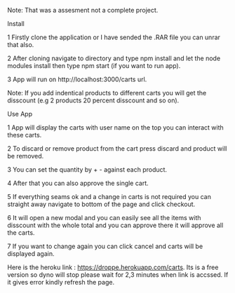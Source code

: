 Note: That was a assesment not a complete project. 

Install

1 Firstly clone the application or I have sended the .RAR file you can unrar that also. 

2 After cloning navigate to directory and type npm install and let the node modules install then type npm start (if you want to run app).

3 App will run on http://localhost:3000/carts url. 

Note: If you add indentical products to different carts you will get the disscount (e.g 2 products 20 percent disscount and so on).

Use App

1 App will display the carts with user name on the top you can interact with these carts. 

2 To discard or remove product from the cart press discard and product will be removed. 

3 You can set the quantity by + - against each product. 

4 After that you can also approve the single cart. 

5 If everything seams ok and a change in carts is not required you can straight away navigate to bottom of the page and click checkout.

6 It will open a new modal and you can easily see all the items with disscount with the whole total and you can approve there it will approve all the carts. 

7 If you want to change again you can click cancel and carts will be displayed again. 




Here is the heroku link : https://droppe.herokuapp.com/carts.
Its is a free version so dyno will stop please wait for 2,3 minutes when link is accssed. If it gives error kindly refresh the page. 



